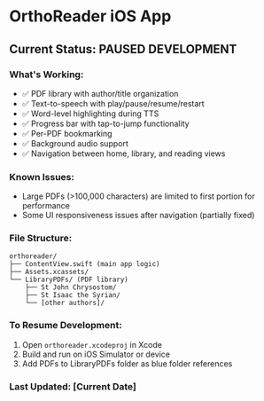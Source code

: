 # OrthoReader iOS App

## Current Status: PAUSED DEVELOPMENT

### What's Working:
- ✅ PDF library with author/title organization
- ✅ Text-to-speech with play/pause/resume/restart
- ✅ Word-level highlighting during TTS
- ✅ Progress bar with tap-to-jump functionality
- ✅ Per-PDF bookmarking
- ✅ Background audio support
- ✅ Navigation between home, library, and reading views

### Known Issues:
- Large PDFs (>100,000 characters) are limited to first portion for performance
- Some UI responsiveness issues after navigation (partially fixed)

### File Structure:
```
orthoreader/
├── ContentView.swift (main app logic)
├── Assets.xcassets/
└── LibraryPDFs/ (PDF library)
    ├── St John Chrysostom/
    ├── St Isaac the Syrian/
    └── [other authors]/
```

### To Resume Development:
1. Open `orthoreader.xcodeproj` in Xcode
2. Build and run on iOS Simulator or device
3. Add PDFs to LibraryPDFs folder as blue folder references

### Last Updated: [Current Date] 